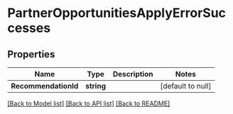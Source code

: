 # PartnerOpportunitiesApplyErrorSuccesses

## Properties
Name | Type | Description | Notes
------------ | ------------- | ------------- | -------------
**RecommendationId** | **string** |  | [default to null]

[[Back to Model list]](../README.md#documentation-for-models) [[Back to API list]](../README.md#documentation-for-api-endpoints) [[Back to README]](../README.md)

